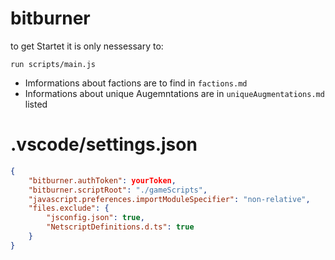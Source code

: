 # bitburner

to get Startet it is only nessessary to:

```
run scripts/main.js
```

- Imformations about factions are to find in `factions.md`
- Informations about unique Augemntations are in `uniqueAugmentations.md` listed

# .vscode/settings.json

```json
{
	"bitburner.authToken": yourToken,
	"bitburner.scriptRoot": "./gameScripts",
	"javascript.preferences.importModuleSpecifier": "non-relative",
	"files.exclude": {
		"jsconfig.json": true,
		"NetscriptDefinitions.d.ts": true
	}
}
```
